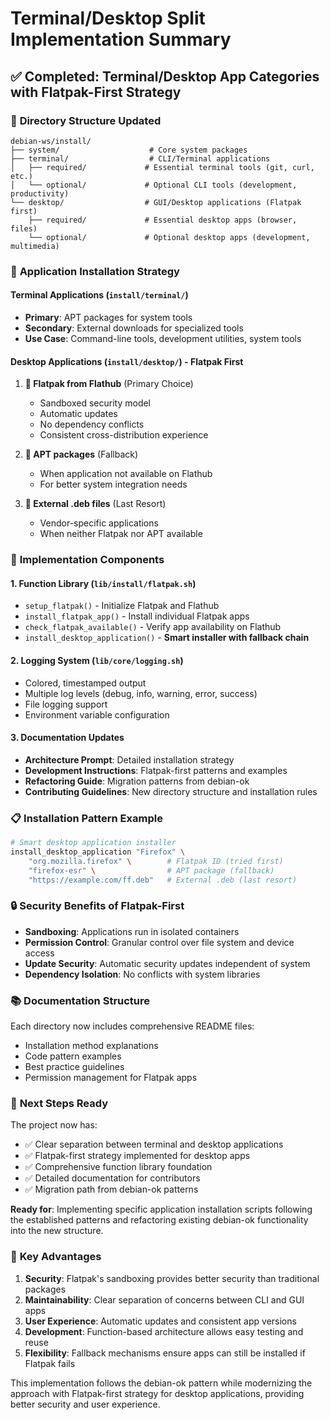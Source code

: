 # Terminal/Desktop Split Implementation Summary

## ✅ **Completed: Terminal/Desktop App Categories with Flatpak-First Strategy**

### 📁 **Directory Structure Updated**

```
debian-ws/install/
├── system/                    # Core system packages
├── terminal/                  # CLI/Terminal applications
│   ├── required/             # Essential terminal tools (git, curl, etc.)
│   └── optional/             # Optional CLI tools (development, productivity)
└── desktop/                  # GUI/Desktop applications (Flatpak first)
    ├── required/             # Essential desktop apps (browser, files)
    └── optional/             # Optional desktop apps (development, multimedia)
```

### 🎯 **Application Installation Strategy**

#### **Terminal Applications** (`install/terminal/`)
- **Primary**: APT packages for system tools
- **Secondary**: External downloads for specialized tools
- **Use Case**: Command-line tools, development utilities, system tools

#### **Desktop Applications** (`install/desktop/`) - **Flatpak First**
1. **🥇 Flatpak from Flathub** (Primary Choice)
   - Sandboxed security model
   - Automatic updates
   - No dependency conflicts
   - Consistent cross-distribution experience

2. **🥈 APT packages** (Fallback)
   - When application not available on Flathub
   - For better system integration needs

3. **🥉 External .deb files** (Last Resort)
   - Vendor-specific applications
   - When neither Flatpak nor APT available

### 🔧 **Implementation Components**

#### **1. Function Library** (`lib/install/flatpak.sh`)
- `setup_flatpak()` - Initialize Flatpak and Flathub
- `install_flatpak_app()` - Install individual Flatpak apps
- `check_flatpak_available()` - Verify app availability on Flathub
- `install_desktop_application()` - **Smart installer with fallback chain**

#### **2. Logging System** (`lib/core/logging.sh`)
- Colored, timestamped output
- Multiple log levels (debug, info, warning, error, success)
- File logging support
- Environment variable configuration

#### **3. Documentation Updates**
- **Architecture Prompt**: Detailed installation strategy
- **Development Instructions**: Flatpak-first patterns and examples
- **Refactoring Guide**: Migration patterns from debian-ok
- **Contributing Guidelines**: New directory structure and installation rules

### 📋 **Installation Pattern Example**

```bash
# Smart desktop application installer
install_desktop_application "Firefox" \
    "org.mozilla.firefox" \        # Flatpak ID (tried first)
    "firefox-esr" \                # APT package (fallback)
    "https://example.com/ff.deb"   # External .deb (last resort)
```

### 🔒 **Security Benefits of Flatpak-First**

- **Sandboxing**: Applications run in isolated containers
- **Permission Control**: Granular control over file system and device access
- **Update Security**: Automatic security updates independent of system
- **Dependency Isolation**: No conflicts with system libraries

### 📚 **Documentation Structure**

Each directory now includes comprehensive README files:
- Installation method explanations
- Code pattern examples
- Best practice guidelines
- Permission management for Flatpak apps

### 🎪 **Next Steps Ready**

The project now has:
- ✅ Clear separation between terminal and desktop applications
- ✅ Flatpak-first strategy implemented for desktop apps
- ✅ Comprehensive function library foundation
- ✅ Detailed documentation for contributors
- ✅ Migration path from debian-ok patterns

**Ready for**: Implementing specific application installation scripts following the established patterns and refactoring existing debian-ok functionality into the new structure.

### 🌟 **Key Advantages**

1. **Security**: Flatpak's sandboxing provides better security than traditional packages
2. **Maintainability**: Clear separation of concerns between CLI and GUI apps
3. **User Experience**: Automatic updates and consistent app versions
4. **Development**: Function-based architecture allows easy testing and reuse
5. **Flexibility**: Fallback mechanisms ensure apps can still be installed if Flatpak fails

This implementation follows the debian-ok pattern while modernizing the approach with Flatpak-first strategy for desktop applications, providing better security and user experience.
